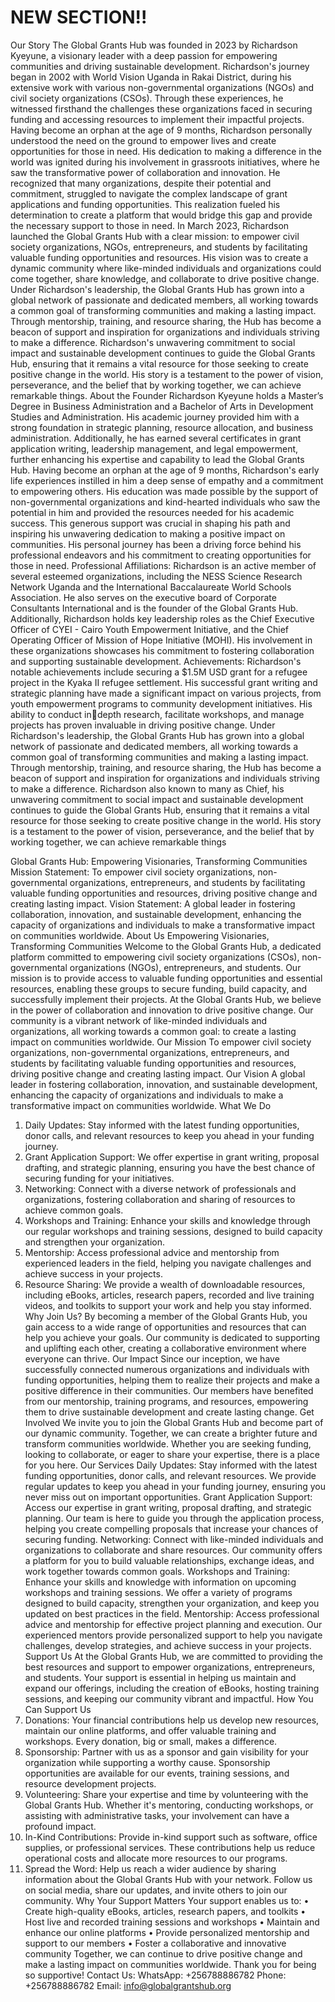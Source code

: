 # NEW SECTION!!
Our Story
The Global Grants Hub was founded in 2023 by Richardson Kyeyune, a visionary leader with 
a deep passion for empowering communities and driving sustainable development. 
Richardson's journey began in 2002 with World Vision Uganda in Rakai District, during his 
extensive work with various non-governmental organizations (NGOs) and civil society 
organizations (CSOs). Through these experiences, he witnessed firsthand the challenges these 
organizations faced in securing funding and accessing resources to implement their impactful 
projects.
Having become an orphan at the age of 9 months, Richardson personally understood the need 
on the ground to empower lives and create opportunities for those in need. His dedication to 
making a difference in the world was ignited during his involvement in grassroots initiatives, 
where he saw the transformative power of collaboration and innovation. He recognized that 
many organizations, despite their potential and commitment, struggled to navigate the 
complex landscape of grant applications and funding opportunities. This realization fueled his 
determination to create a platform that would bridge this gap and provide the necessary 
support to those in need.
In March 2023, Richardson launched the Global Grants Hub with a clear mission: to 
empower civil society organizations, NGOs, entrepreneurs, and students by facilitating 
valuable funding opportunities and resources. His vision was to create a dynamic community 
where like-minded individuals and organizations could come together, share knowledge, and 
collaborate to drive positive change.
Under Richardson's leadership, the Global Grants Hub has grown into a global network of 
passionate and dedicated members, all working towards a common goal of transforming 
communities and making a lasting impact. Through mentorship, training, and resource 
sharing, the Hub has become a beacon of support and inspiration for organizations and 
individuals striving to make a difference.
Richardson's unwavering commitment to social impact and sustainable development 
continues to guide the Global Grants Hub, ensuring that it remains a vital resource for those 
seeking to create positive change in the world. His story is a testament to the power of vision, 
perseverance, and the belief that by working together, we can achieve remarkable things.
About the Founder
Richardson Kyeyune holds a Master’s Degree in Business Administration and a Bachelor of 
Arts in Development Studies and Administration. His academic journey provided him with a 
strong foundation in strategic planning, resource allocation, and business administration. 
Additionally, he has earned several certificates in grant application writing, leadership 
management, and legal empowerment, further enhancing his expertise and capability to lead 
the Global Grants Hub.
Having become an orphan at the age of 9 months, Richardson's early life experiences instilled 
in him a deep sense of empathy and a commitment to empowering others. His education was 
made possible by the support of non-governmental organizations and kind-hearted 
individuals who saw the potential in him and provided the resources needed for his academic 
success. This generous support was crucial in shaping his path and inspiring his unwavering 
dedication to making a positive impact on communities. His personal journey has been a 
driving force behind his professional endeavors and his commitment to creating opportunities 
for those in need.
Professional Affiliations: Richardson is an active member of several esteemed 
organizations, including the NESS Science Research Network Uganda and the International 
Baccalaureate World Schools Association. He also serves on the executive board of 
Corporate Consultants International and is the founder of the Global Grants Hub. 
Additionally, Richardson holds key leadership roles as the Chief Executive Officer of CYEI -
Cairo Youth Empowerment Initiative, and the Chief Operating Officer of Mission of Hope 
Initiative (MOHI). His involvement in these organizations showcases his commitment to 
fostering collaboration and supporting sustainable development.
Achievements: Richardson's notable achievements include securing a $1.5M USD grant for 
a refugee project in the Kyaka II refugee settlement. His successful grant writing and 
strategic planning have made a significant impact on various projects, from youth 
empowerment programs to community development initiatives. His ability to conduct indepth research, facilitate workshops, and manage projects has proven invaluable in driving 
positive change.
Under Richardson's leadership, the Global Grants Hub has grown into a global network of 
passionate and dedicated members, all working towards a common goal of transforming 
communities and making a lasting impact. Through mentorship, training, and resource 
sharing, the Hub has become a beacon of support and inspiration for organizations and 
individuals striving to make a difference.
Richardson also known to many as Chief, his unwavering commitment to social impact and 
sustainable development continues to guide the Global Grants Hub, ensuring that it remains a 
vital resource for those seeking to create positive change in the world. His story is a testament 
to the power of vision, perseverance, and the belief that by working together, we can achieve 
remarkable things

Global Grants Hub: Empowering Visionaries, Transforming Communities
Mission Statement: To empower civil society organizations, non-governmental 
organizations, entrepreneurs, and students by facilitating valuable funding opportunities and 
resources, driving positive change and creating lasting impact.
Vision Statement: A global leader in fostering collaboration, innovation, and sustainable 
development, enhancing the capacity of organizations and individuals to make a 
transformative impact on communities worldwide.
About Us
Empowering Visionaries, Transforming Communities
Welcome to the Global Grants Hub, a dedicated platform committed to empowering civil 
society organizations (CSOs), non-governmental organizations (NGOs), entrepreneurs, and 
students. Our mission is to provide access to valuable funding opportunities and essential 
resources, enabling these groups to secure funding, build capacity, and successfully 
implement their projects.
At the Global Grants Hub, we believe in the power of collaboration and innovation to drive 
positive change. Our community is a vibrant network of like-minded individuals and 
organizations, all working towards a common goal: to create a lasting impact on communities 
worldwide.
Our Mission To empower civil society organizations, non-governmental organizations, 
entrepreneurs, and students by facilitating valuable funding opportunities and resources, 
driving positive change and creating lasting impact.
Our Vision A global leader in fostering collaboration, innovation, and sustainable 
development, enhancing the capacity of organizations and individuals to make a 
transformative impact on communities worldwide.
What We Do
1. Daily Updates: Stay informed with the latest funding opportunities, donor calls, and 
relevant resources to keep you ahead in your funding journey.
2. Grant Application Support: We offer expertise in grant writing, proposal drafting, 
and strategic planning, ensuring you have the best chance of securing funding for your 
initiatives.
3. Networking: Connect with a diverse network of professionals and organizations, 
fostering collaboration and sharing of resources to achieve common goals.
4. Workshops and Training: Enhance your skills and knowledge through our regular 
workshops and training sessions, designed to build capacity and strengthen your 
organization.
5. Mentorship: Access professional advice and mentorship from experienced leaders in 
the field, helping you navigate challenges and achieve success in your projects.
6. Resource Sharing: We provide a wealth of downloadable resources, including 
eBooks, articles, research papers, recorded and live training videos, and toolkits to 
support your work and help you stay informed.
Why Join Us?
By becoming a member of the Global Grants Hub, you gain access to a wide range of 
opportunities and resources that can help you achieve your goals. Our community is 
dedicated to supporting and uplifting each other, creating a collaborative environment where 
everyone can thrive.
Our Impact
Since our inception, we have successfully connected numerous organizations and individuals 
with funding opportunities, helping them to realize their projects and make a positive 
difference in their communities. Our members have benefited from our mentorship, training 
programs, and resources, empowering them to drive sustainable development and create 
lasting change.
Get Involved
We invite you to join the Global Grants Hub and become part of our dynamic community. 
Together, we can create a brighter future and transform communities worldwide. Whether 
you are seeking funding, looking to collaborate, or eager to share your expertise, there is a 
place for you here.
Our Services
Daily Updates: Stay informed with the latest funding opportunities, donor calls, and relevant 
resources. We provide regular updates to keep you ahead in your funding journey, ensuring 
you never miss out on important opportunities.
Grant Application Support: Access our expertise in grant writing, proposal drafting, and 
strategic planning. Our team is here to guide you through the application process, helping you 
create compelling proposals that increase your chances of securing funding.
Networking: Connect with like-minded individuals and organizations to collaborate and 
share resources. Our community offers a platform for you to build valuable relationships, 
exchange ideas, and work together towards common goals.
Workshops and Training: Enhance your skills and knowledge with information on 
upcoming workshops and training sessions. We offer a variety of programs designed to build 
capacity, strengthen your organization, and keep you updated on best practices in the field.
Mentorship: Access professional advice and mentorship for effective project planning and 
execution. Our experienced mentors provide personalized support to help you navigate 
challenges, develop strategies, and achieve success in your projects.
Support Us
At the Global Grants Hub, we are committed to providing the best resources and support to 
empower organizations, entrepreneurs, and students. Your support is essential in helping us 
maintain and expand our offerings, including the creation of eBooks, hosting training 
sessions, and keeping our community vibrant and impactful.
How You Can Support Us
1. Donations: Your financial contributions help us develop new resources, maintain our 
online platforms, and offer valuable training and workshops. Every donation, big or 
small, makes a difference.
2. Sponsorship: Partner with us as a sponsor and gain visibility for your organization 
while supporting a worthy cause. Sponsorship opportunities are available for our 
events, training sessions, and resource development projects.
3. Volunteering: Share your expertise and time by volunteering with the Global Grants 
Hub. Whether it's mentoring, conducting workshops, or assisting with administrative 
tasks, your involvement can have a profound impact.
4. In-Kind Contributions: Provide in-kind support such as software, office supplies, or 
professional services. These contributions help us reduce operational costs and 
allocate more resources to our programs.
5. Spread the Word: Help us reach a wider audience by sharing information about the 
Global Grants Hub with your network. Follow us on social media, share our updates, 
and invite others to join our community.
Why Your Support Matters
Your support enables us to:
• Create high-quality eBooks, articles, research papers, and toolkits
• Host live and recorded training sessions and workshops
• Maintain and enhance our online platforms
• Provide personalized mentorship and support to our members
• Foster a collaborative and innovative community
Together, we can continue to drive positive change and make a lasting impact on 
communities worldwide. Thank you for being so supportive!
Contact Us:
WhatsApp: +256788886782
Phone: +256788886782
Email: info@globalgrantshub.org